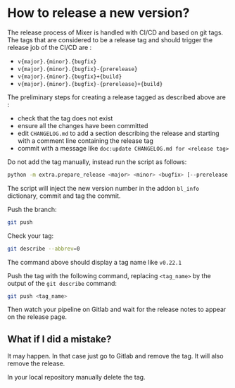 # How to release a new version?

The release process of Mixer is handled with CI/CD and based on git tags. The tags that are considered to be a release tag and should trigger the release job of the CI/CD are :

- `v{major}.{minor}.{bugfix}`
- `v{major}.{minor}.{bugfix}-{prerelease}`
- `v{major}.{minor}.{bugfix}+{build}`
- `v{major}.{minor}.{bugfix}-{prerelease}+{build}`

The preliminary steps for creating a release tagged as described above are :

- check that the tag does not exist
- ensure all the changes have been committed
- edit `CHANGELOG.md` to add a section describing the release and starting with a comment line containing the release tag
- commit with a message like `doc:update CHANGELOG.md for <release tag>`

Do not add the tag manually, instead run the script as follows:

```bash
python -m extra.prepare_release <major> <minor> <bugfix> [--prerelease <prerelease>] [--build <build>]
```

The script will inject the new version number in the addon `bl_info` dictionary, commit and tag the commit.

Push the branch:

```bash
git push
```

Check your tag:

```bash
git describe --abbrev=0
```

The command above should display a tag name like `v0.22.1`

Push the tag with the following command, replacing `<tag_name>` by the output of the `git describe` command:

```bash
git push <tag_name>
```

Then watch your pipeline on Gitlab and wait for the release notes to appear on the release page.

## What if I did a mistake?

It may happen. In that case just go to Gitlab and remove the tag. It will also remove the release.

In your local repository manually delete the tag.
